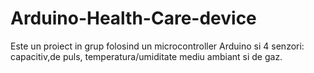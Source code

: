 # Arduino-Health-Care-device
Este un proiect in grup folosind un microcontroller Arduino si 4 senzori: capacitiv,de puls, temperatura/umiditate mediu ambiant si de gaz.
